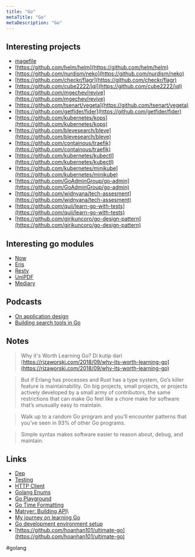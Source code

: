 ```yaml
---
title: "Go"
metaTitle: "Go"
metaDescription: "Go"
---
```


## Interesting projects

- [magefile](https://magefile.org/)
- [https://github.com/helm/helm](https://github.com/helm/helm)
- [https://github.com/nurdism/neko](https://github.com/nurdism/neko)
- [https://github.com/checkr/flagr](https://github.com/checkr/flagr)
- [https://github.com/cube2222/jql](https://github.com/cube2222/jql)
- [https://github.com/mgechev/revive](https://github.com/mgechev/revive)
- [https://github.com/tsenart/vegeta](https://github.com/tsenart/vegeta)
- [https://github.com/getfider/fider](https://github.com/getfider/fider)
- [https://github.com/kubernetes/kops](https://github.com/kubernetes/kops)
- [https://github.com/blevesearch/bleve](https://github.com/blevesearch/bleve)
- [https://github.com/containous/traefik](https://github.com/containous/traefik)
- [https://github.com/kubernetes/kubectl](https://github.com/kubernetes/kubectl)
- [https://github.com/kubernetes/minikube](https://github.com/kubernetes/minikube)
- [https://github.com/GoAdminGroup/go-admin](https://github.com/GoAdminGroup/go-admin)
- [https://github.com/widnyana/tech-assesment](https://github.com/widnyana/tech-assesment)
- [https://github.com/quii/learn-go-with-tests](https://github.com/quii/learn-go-with-tests)
- [https://github.com/girikuncoro/go-design-pattern](https://github.com/girikuncoro/go-design-pattern)

## Interesting go modules

- [Now](https://github.com/jinzhu/now)
- [Eris](https://github.com/rotisserie/eris)
- [Resty](https://github.com/go-resty/resty)
- [UniPDF](https://github.com/unidoc/unipdf)
- [Mediary](https://github.com/HereMobilityDevelopers/mediary)

## Podcasts

- [On application design](https://changelog.com/gotime/102)
- [Building search tools in Go](https://changelog.com/gotime/104)

## Notes

> Why it's Worth Learning Go? Di kutip dari [https://rjzaworski.com/2018/09/why-its-worth-learning-go](https://rjzaworski.com/2018/09/why-its-worth-learning-go)

> But if Erlang has processes and Rust has a type system, Go’s killer feature is maintainability. On big projects, small projects, or projects actively developed by a small army of contributors, the same restrictions that can make Go feel like a chore make for software that’s unusually easy to maintain.

> Walk up to a random Go program and you’ll encounter patterns that you’ve seen in 93% of other Go programs.

> Simple syntax makes software easier to reason about, debug, and maintain.

## Links

- [Dep](/coding/dep)
- [Testing](/coding/testing)
- [HTTP Client](/coding/httpclient)
- [Golang Enums](https://www.ribice.ba/golang-enums/)
- [Go Playground](https://goplay.space/)
- [Go Time Formatting](http://gotime.agardner.me/)
- [Matryer: Building API](https://go-talks.appspot.com/github.com/matryer/golanguk/building-apis.slide)\
- [My journey on learning Go](https://trello.com/b/uXd1YA00/on-learning-go)
- [Go development environment setup](/coding/go-development-environment-setup.md)
- [https://github.com/hoanhan101/ultimate-go](https://github.com/hoanhan101/ultimate-go)

#golang

